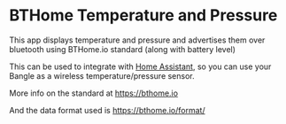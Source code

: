 # BTHome Temperature and Pressure

This app displays temperature and pressure and advertises them over bluetooth using BTHome.io standard (along with battery level)

This can be used to integrate with [Home Assistant](https://www.home-assistant.io/), so you can use your Bangle as a wireless temperature/pressure sensor.

More info on the standard at https://bthome.io

And the data format used is https://bthome.io/format/
